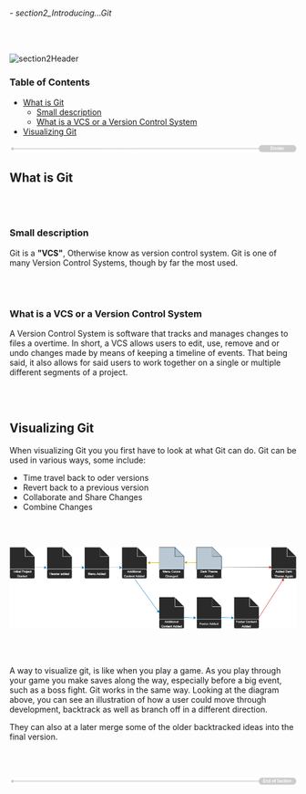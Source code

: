 ###### - section2_Introducing...Git

<br>

<!-- Section Header -->

![section2Header](.../src/doc/section02Header.png 'Section 2 Header')

<!-- Table Of Contents  -->

### **Table of Contents**

+ [What is Git](#what-is-git)
    - [Small description](#small-description)
    - [What is a VCS or a Version Control System](#what-is-a-vcs-or-a-version-control-system)
+ [Visualizing Git](#visualizing-git)

![divider](../src/doc/divider.png 'Divider')

<!-- Start of Document -->

## **What is Git**

<br>
<br>

### **Small description**

Git is a **"VCS"**, Otherwise know as version control system. Git is one of many Version Control Systems, though by far the most used.

<br>
<br>

### **What is a VCS or a Version Control System**

A Version Control System is software that tracks and manages changes to files a overtime. In short, a VCS allows users to edit, use, remove and or undo changes made by means of keeping a timeline of events. That being said, it also allows for said users to work together on a single or multiple different segments of a project.

<br>
<br>

## **Visualizing Git**

When visualizing Git you you first have to look at what Git can do. Git can be used in various ways, some include:
* Time travel back to oder versions
* Revert back to a previous version
* Collaborate and Share Changes
* Combine Changes

<br>
<br>

![visualizingGit](../src/visualizingGit.png 'A diagram showing a visualization of how git can be used')

<br>
<br>

A way to visualize git, is like when you play a game. As you play through your game you make saves along the way, especially before a big event, such as a boss fight. Git works in the same way. Looking at the diagram above, you can see an illustration of how a user could move through development, backtrack as well as branch off in a different direction. 

They can also at a later merge some of the older backtracked ideas into the final version.

<br>
<br>

<!-- End of Document -->

![endDivider](../src/doc/endDivider.png 'End of Document')